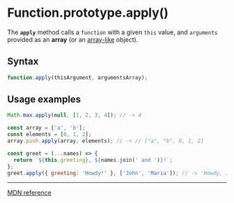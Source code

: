 # Function.prototype.apply()

The **`apply`** method calls a `function` with a given `this` value, and `arguments` provided as an **array** (or an [array-like](https://developer.mozilla.org/en-US/docs/Web/JavaScript/Guide/Indexed_collections#Working_with_array-like_objects) object).

## Syntax

```js
function.apply(thisArgument, argumentsArray);
```

## Usage examples

```js
Math.max.apply(null, [1, 2, 3, 4]); // -> 4

const array = ['a', 'b'];
const elements = [0, 1, 2];
array.push.apply(array, elements); // -> // ["a", "b", 0, 1, 2]

const greet = (...names) => {
  return `${this.greeting}, ${names.join(' and ')}!`;
};
greet.apply({ greeting: 'Howdy!' }, ['John', 'Maria']); // -> 'Howdy, John and Maria!'
```

---

[MDN reference](https://developer.mozilla.org/en-US/docs/Web/JavaScript/Reference/Global_Objects/Function/apply)
